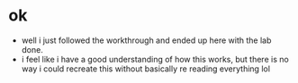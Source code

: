 # ok
- well i just followed the workthrough and ended up here with the lab done.
- i feel like i have a good understanding of how this works, but there is no way i could recreate this without basically re reading everything lol